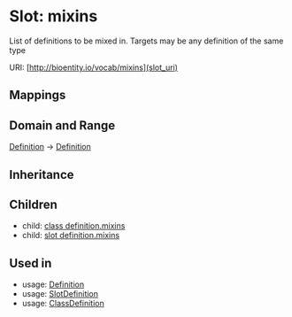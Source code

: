 # Slot: mixins


List of definitions to be mixed in. Targets may be any definition of the same type

URI: [http://bioentity.io/vocab/mixins](slot_uri)
## Mappings

## Domain and Range

[Definition](Definition.md) -> [Definition](Definition.md)
## Inheritance

## Children

 *  child: [class definition.mixins](class_definition_mixins.md)
 *  child: [slot definition.mixins](slot_definition_mixins.md)
## Used in

 *  usage: [Definition](Definition.md)
 *  usage: [SlotDefinition](SlotDefinition.md)
 *  usage: [ClassDefinition](ClassDefinition.md)
